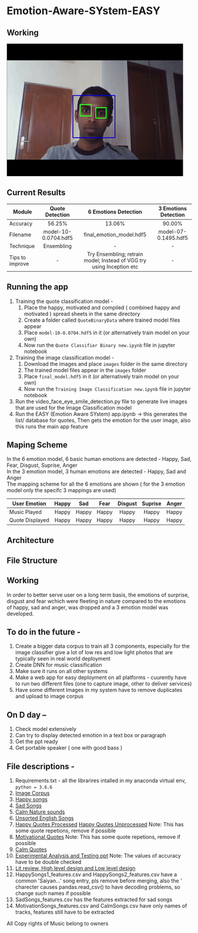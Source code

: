 # Emotion-Aware-SYstem-EASY
## Working <br>
![](working.gif)
## Current Results <br>
| Module        | Quote Detection           | 6 Emotions Detection           | 3 Emotions Detection           |
| ------------- |:-------------:|:-------------:|:-------------:|
| Accuracy      | 56.25% | 13.06% | 90.00% |
| Filename      | model-10-0.0704.hdf5 | final_emotion_model.hdf5 | model-07-0.1495.hdf5 |
| Technique      | Ensembling | - | - |
| Tips to improve      | - | Try Ensembling; retrain model; Instead of VGG try using Inception etc | - |


## Running the app  
1. Training the quote classification model -
   1. Place the happy, motivated and compiled ( combined happy and motivated ) spread sheets in the same directory
   2. Create a folder called ```QuoteBinaryData``` where trained model files appear  
   2. Place ```model-10-0.0704.hdf5``` in it (or alternatively train model on your own)
   3. Now run the ```Quote Classifier Binary new.ipynb``` file in jupyter notebook
2. Training the image classification model -  
   1. Download the images and place ```images``` folder in the same directory
   2. The trained model files appear in the ```images``` folder  
   2. Place ```final_model.hdf5``` in it (or alternatively train model on your own)
   3. Now run the ```Training Image Classification new.ipynb``` file in jupyter notebook
2.	Run the video_face_eye_smile_detection.py file to generate live images that are used for the Image Classification model
3.	Run the EASY (Emotion Aware SYstem) app.ipynb -> this generates the list/ database for quotes, Then gets the emotion for the user image, also this runs the main app feature
## Maping Scheme

In the 6 emotion model, 6 basic human emotions are detected - Happy, Sad, Fear, Disgust, Suprise, Anger <br>
In the 3 emotion model, 3 human emotions are detected - Happy, Sad and Anger <br>
The mapping scheme for all the 6 emotions are shown ( for the 3 emotion model only the specifc 3 mappings are used)

| User Emotion        | Happy           | Sad           | Fear           | Disgust           | Suprise           | Anger           |
| ------------- |:-------------:|:-------------:|:-------------:|:-------------:|:-------------:|:-------------:|
| Music Played      | Happy | Happy | Happy| Happy| Happy| Happy|
| Quote Displayed      | Happy | Happy| Happy| Happy| Happy| Happy|

## Architecture
## File Structure
## Working <br>
In order to better serve user on a long term basis, the emotions of surprise, disgust and fear wchich were fleeting in nature compared to the emotions of happy, sad and anger, was dropped and a 3 emotion model was developed.
## To do in the future - <br>
1. Create a bigger data corpus to train all 3 components, especially for the image classifier give a lot of low res and low light photos that are typically seen in real world deployment
2. Create DNN for music classification
3. Make sure it runs on all other systems
4. Make a web app for easy deployment on all platforms - cuurently have to run two different files (one to capture image, other to deliver services)
5. Have some different Images in my system have to remove duplicates and upload to image corpus
## On D day – <br>
1. Check model extensively 
2. Can try to display detected emotion in a text box or paragraph
3. Get the ppt ready
4. Get portable speaker ( one with good bass )
## File descriptions - <br>
1. Requirements.txt - all the librarires intalled in my anaconda virtual env, ```python = 3.6.6``` 
2. [Image Corpus](https://drive.google.com/open?id=1Rq9An3UKM_iI_Y_yxWcN4hl-Z7-vfQgC)
3. [Happy songs](https://drive.google.com/open?id=1COYn4g5VcHbNZCPzWpyrq9DAsId3PCq1)
4. [Sad Songs](https://drive.google.com/open?id=1nz8cNJjT6BwDQAFeJEaelJWy6H5dbeO_)
5. [Calm Nature sounds](https://drive.google.com/open?id=1STlY0fBfP0pAsfHo_fvUBR37ZAkDmLiJ)
6. [Unsorted English Songs](https://drive.google.com/open?id=1SgjH6D-EKa6Tw-8y6RO1ufk5jg645eTP)
7. [Happy Quotes Processed](https://docs.google.com/spreadsheets/d/1lkEVYlqvIS5cV2rDRnlt2WICvK9VXiQkL75E8baU1w4/edit?usp=sharing) [Happy Quotes Unprocessed](https://docs.google.com/spreadsheets/d/18jxlroMKeqfR_PBHx8Zon1QHY6TQv3NB0EnW909yn5s/edit?usp=sharing) Note: This has some quote repetions, remove if possible
8. [Motivational Quotes](https://drive.google.com/open?id=102iHGh4NITqejrMyMwGUOEeQaKDLO1xYNTSvhTmLlEw) Note: This has some quote repetions, remove if possible
9. [Calm Quotes](https://drive.google.com/open?id=1j6ss3V4BKX7OXN4kpar4XdnPZWbxk67proouk0_tSac)
10. [Experimental Analysis and Testing ppt](https://docs.google.com/presentation/d/1QhqxY8rquuZjTnNE-IdLp1n02qkLtoIbwqBvuKvgn9A/edit?usp=sharing) Note: The values of accuracy have to be double checked
11. [Lit review, High level design and Low level design](https://docs.google.com/presentation/d/12rnb9dW4cCrw353vMp1lYFaMFPiRLtmV8wUuqWd8sPE/edit?usp=sharing)
11. HappySongs1_features.csv and HappySongs2_features.csv have a common 'Saiyan...' song entry, pls remove before merging, also the ' charecter causes pandas.read_csv() to have decoding problems, so change such names if possible
12. SadSongs_features.csv has the features extracted for sad songs
13. MotivationSongs_features.csv and CalmSongs.csv have only names of tracks, features still have to be extracted

All Copy rights of Music belong to owners
